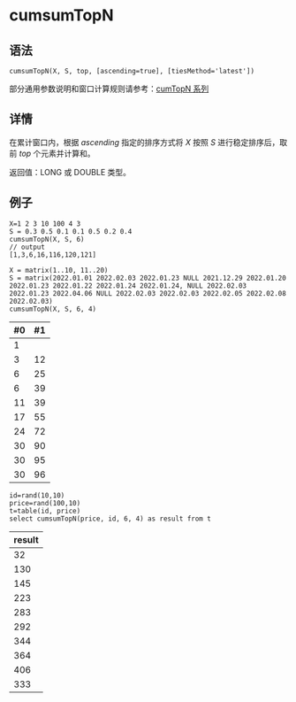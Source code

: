 # cumsumTopN

## 语法

`cumsumTopN(X, S, top, [ascending=true],
[tiesMethod='latest'])`

部分通用参数说明和窗口计算规则请参考：[cumTopN 系列](../themes/cumTopN.md)

## 详情

在累计窗口内，根据 *ascending* 指定的排序方式将 *X* 按照 *S*
进行稳定排序后，取前 *top* 个元素并计算和。

返回值：LONG 或 DOUBLE 类型。

## 例子

```
X=1 2 3 10 100 4 3
S = 0.3 0.5 0.1 0.1 0.5 0.2 0.4
cumsumTopN(X, S, 6)
// output
[1,3,6,16,116,120,121]

X = matrix(1..10, 11..20)
S = matrix(2022.01.01 2022.02.03 2022.01.23 NULL 2021.12.29 2022.01.20 2022.01.23 2022.01.22 2022.01.24 2022.01.24, NULL 2022.02.03 2022.01.23 2022.04.06 NULL 2022.02.03 2022.02.03 2022.02.05 2022.02.08 2022.02.03)
cumsumTopN(X, S, 6, 4)
```

| #0 | #1 |
| --- | --- |
| 1 |  |
| 3 | 12 |
| 6 | 25 |
| 6 | 39 |
| 11 | 39 |
| 17 | 55 |
| 24 | 72 |
| 30 | 90 |
| 30 | 95 |
| 30 | 96 |

```
id=rand(10,10)
price=rand(100,10)
t=table(id, price)
select cumsumTopN(price, id, 6, 4) as result from t
```

| result |
| --- |
| 32 |
| 130 |
| 145 |
| 223 |
| 283 |
| 292 |
| 344 |
| 364 |
| 406 |
| 333 |

